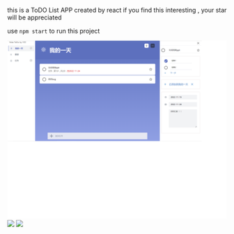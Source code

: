 this is a ToDO List APP created by react
if you find this interesting , your star will be appreciated

use `npm start` to run this project

![](/samples/sample1.png)
![](/samples/sample2.png)
![](/samples/sample3.png)